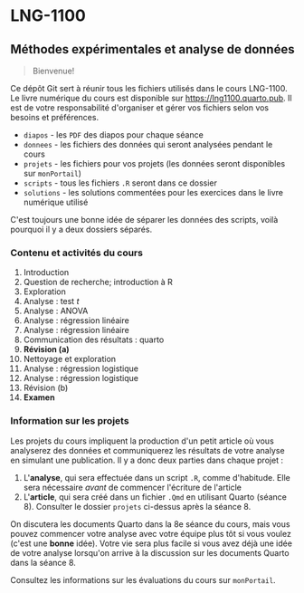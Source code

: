 # LNG-1100

## Méthodes expérimentales et analyse de données

> Bienvenue!

Ce dépôt Git sert à réunir tous les fichiers utilisés dans le cours LNG-1100.
Le livre numérique du cours est disponible sur <https://lng1100.quarto.pub>.
Il est de votre responsabilité d'organiser et gérer vos fichiers selon vos besoins et préférences.

- `diapos` - les `PDF` des diapos pour chaque séance
- `donnees` - les fichiers des données qui seront analysées pendant le cours
- `projets` - les fichiers pour vos projets (les données seront disponibles sur `monPortail`)
- `scripts` - tous les fichiers `.R` seront dans ce dossier
- `solutions` - les solutions commentées pour les exercices dans le livre numérique utilisé

C'est toujours une bonne idée de séparer les données des scripts, voilà pourquoi il y a deux dossiers séparés.

### Contenu et activités du cours

1. Introduction
2. Question de recherche; introduction à R
3. Exploration
4. Analyse : test _t_
5. Analyse : ANOVA
6. Analyse : régression linéaire
7. Analyse : régression linéaire
8. Communication des résultats : quarto
9. **Révision (a)**
10. Nettoyage et exploration
11. Analyse : régression logistique
12. Analyse : régression logistique
13. Révision (b)
14. **Examen**

### Information sur les projets

Les projets du cours impliquent la production d'un petit article où vous analyserez des données et communiquerez les résultats de votre analyse en simulant une publication. Il y a donc deux parties dans chaque projet :

1. L'**analyse**, qui sera effectuée dans un script `.R`, comme d'habitude. Elle sera nécessaire _avant_ de commencer l'écriture de l'article
2. L'**article**, qui sera créé dans un fichier `.Qmd` en utilisant Quarto (séance 8). Consulter le dossier `projets` ci-dessus après la séance 8.

On discutera les documents Quarto dans la 8e séance du cours, mais vous pouvez commencer votre analyse avec votre équipe plus tôt si vous voulez (c'est une **bonne** idée). Votre vie sera plus facile si vous avez déjà une idée de votre analyse lorsqu'on arrive à la discussion sur les documents Quarto dans la séance 8.

Consultez les informations sur les évaluations du cours sur `monPortail`.
